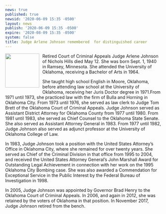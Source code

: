 ```yaml
---
news: true
published: true
newsid: '2020-06-09 15:35 -0500'
layout: news
publish: '2020-06-09 15:35 -0500'
expire: '2020-08-09 15:35 -0500'
system: false
title: Judge Arlene Johnson remembered  for distinguished career
---
```

<img style="width: 110px; float: left; margin: 0 10px 10px 0;" src="http://okcca.net/wp-content/uploads/2019/08/johnson-arlene-225x300.jpg" />Retired Court of Criminal Appeals Judge Arlene Johnson of Nichols Hills died May 12. She was born Sept. 1, 1940 in Ramsey, Minnesota. She attended the University of Oklahoma, receiving a Bachelor of Arts in 1964.

She taught high school English in Moore, Oklahoma, before attending law school at the University of Oklahoma, receiving her Juris Doctor degree in 1971.From 1971 until 1973, she practiced law with the firm of Bulla and Horning in Oklahoma City.  From 1973 until 1976, she served as law clerk to Judge Tom Brett of the Oklahoma Court of Criminal Appeals.  Judge Johnson served as Assistant District Attorney for Oklahoma County from 1977 until 1980.  From 1981 until 1983, she served as Chief Counsel to the Oklahoma State Senate.  She also served as Assistant Attorney General in 1983.  From 1977 until 1982, Judge Johnson also served as adjunct professor at the University of Oklahoma College of Law.  

In 1983, Judge Johnson took a position with the United States Attorney’s Office in Oklahoma City, where she remained for over twenty years.  She served as Chief of the Criminal Division in that office from 1995 to 2004, and received the United States Attorney General’s John Marshall Award for Outstanding Legal Achievement in connection with her work on the 1995 Oklahoma City Bombing case.  She was also awarded a Commendation for Exceptional Service in the Public Interest by the Federal Bureau of Investigation in 1998.

In 2005, Judge Johnson was appointed by Governor Brad Henry to the Oklahoma Court of Criminal Appeals.  In 2006, and again in 2012, she was retained by the voters of Oklahoma in that position.  In November 2017, Judge Johnson retired from the bench.
